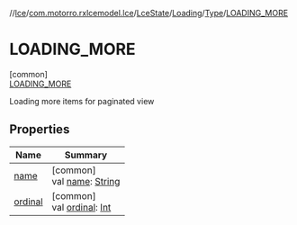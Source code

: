 //[lce](../../../../../../index.md)/[com.motorro.rxlcemodel.lce](../../../../index.md)/[LceState](../../../index.md)/[Loading](../../index.md)/[Type](../index.md)/[LOADING_MORE](index.md)

# LOADING_MORE

[common]\
[LOADING_MORE](index.md)

Loading more items for paginated view

## Properties

| Name | Summary |
|---|---|
| [name](../-u-p-d-a-t-i-n-g/index.md#-372974862%2FProperties%2F-702262346) | [common]<br>val [name](../-u-p-d-a-t-i-n-g/index.md#-372974862%2FProperties%2F-702262346): [String](https://kotlinlang.org/api/latest/jvm/stdlib/kotlin/-string/index.html) |
| [ordinal](../-u-p-d-a-t-i-n-g/index.md#-739389684%2FProperties%2F-702262346) | [common]<br>val [ordinal](../-u-p-d-a-t-i-n-g/index.md#-739389684%2FProperties%2F-702262346): [Int](https://kotlinlang.org/api/latest/jvm/stdlib/kotlin/-int/index.html) |
